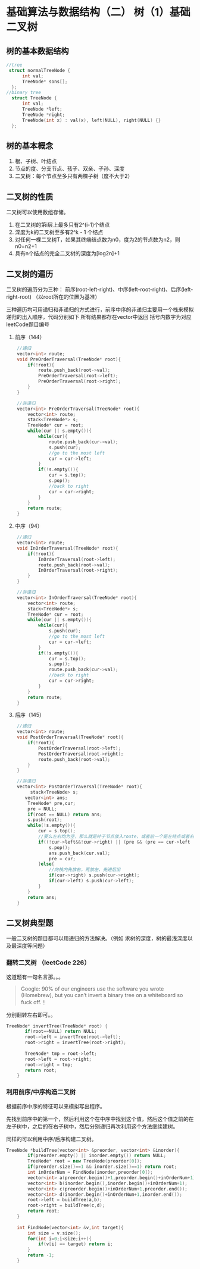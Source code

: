 # 基础算法与数据结构（二） 树（1）基础二叉树
## 树的基本数据结构
```c++
//tree
 struct normalTreeNode {
      int val;
      TreeNode* sons[];
  };
//binary tree
  struct TreeNode {
      int val;
      TreeNode *left;
      TreeNode *right;
      TreeNode(int x) : val(x), left(NULL), right(NULL) {}
  };
```

## 树的基本概念
1. 根、子树、叶结点
2. 节点的度、分支节点、孩子、双亲、子孙、深度
3. 二叉树：每个节点至多只有两棵子树（度不大于2）

## 二叉树的性质
二叉树可以使用数组存储。

1. 在二叉树的第i层上最多只有2^(i-1)个结点
2. 深度为k的二叉树至多有2^k - 1 个结点
3. 对任何一棵二叉树T，如果其终端结点数为n0，度为2的节点数为n2，则n0=n2+1
4. 具有n个结点的完全二叉树的深度为[log2n]+1

## 二叉树的遍历
二叉树的遍历分为三种： 前序(root-left-right)、中序(left-root-right)、后序(left-right-root)  （以root所在的位置为基准）

三种遍历均可用递归和非递归的方式进行，前序中序的非递归主要用一个栈来模拟递归的出入顺序，代码分别如下
所有结果都存在vector中返回
括号内数字为对应leetCode题目编号

1. 前序（144）
```c++
	//递归
	vector<int> route;
 	void PreOrderTraversal(TreeNode* root){
		if(!root){
			route.push_back(root->val);
			PreOrderTraversal(root->left);
			PreOrderTraversal(root->right);
		}
	}

	//非递归
	vector<int> PreOrderTraversal(TreeNode* root){
		vector<int> route;
		stack<TreeNode*> s;
		TreeNode* cur = root;
		while(cur || s.empty()){
			while(cur){
				route.push_back(cur->val);
				s.push(cur);
				//go to the most left
				cur = cur->left;
			}
			if(!s.empty()){
				cur = s.top();
				s.pop();
				//back to right
				cur = cur->right;
			}
		}
		return route;
	}		
```

2. 中序（94）
```c++
	//递归
	vector<int> route;
 	void InOrderTraversal(TreeNode* root){
		if(!root){
			InOrderTraversal(root->left);
			route.push_back(root->val);
			InOrderTraversal(root->right);
		}
	}

	//非递归
	vector<int> InOrderTraversal(TreeNode* root){
		vector<int> route;
		stack<TreeNode*> s;
		TreeNode* cur = root;
		while(cur || s.empty()){
			while(cur){
				s.push(cur);
				//go to the most left
				cur = cur->left;
			}
			if(!s.empty()){
				cur = s.top();
				s.pop();
				route.push_back(cur->val);
				//back to right
				cur = cur->right;
			}
		}
		return route;
	}	
```

3. 后序（145）
```c++
	//递归
	vector<int> route;
 	void PostOrderTraversal(TreeNode* root){
		if(!root){
			PostOrderTraversal(root->left);
			PostOrderTraversal(root->right);
			route.push_back(root->val);
		}
	}

	//非递归
	vector<int> PostOrderTraversal(TreeNode* root){
		 stack<TreeNode> s;
       vector<int> ans;
        TreeNode* pre,cur;
        pre = NULL;
        if(root == NULL) return ans;
        s.push(root);
        while(!s.empty()){
            cur = s.top();
			//要么左右均为空，那么就是叶子节点放入route，或者前一个是左结点或者右结点回溯回来的，此时也是已经访问过左右放入父节点
            if((!cur->left&&!cur->right) || (pre && (pre == cur->left || pre == cur->right))){
                s.pop();
                ans.push_back(cur.val);
                pre = cur;
            }else{
				//向栈内先放右，再放左，先进后出
                if(cur->right) s.push(cur->right);
                if(cur->left) s.push(cur->left);
            }
        }
        return ans;
	}
```

## 二叉树典型题
一般二叉树的题目都可以用递归的方法解决。（例如 求树的深度，树的最浅深度以及最深度等问题）

### 翻转二叉树 （leetCode 226）
这道题有一句名言那。。。
> Google: 90% of our engineers use the software you wrote (Homebrew), but you can’t invert a binary tree on a whiteboard so fuck off.！  

分别翻转左右即可。。

```c++
TreeNode* invertTree(TreeNode* root) {
       if(root==NULL) return NULL;
       root->left = invertTree(root->left);
       root->right = invertTree(root->right);
       
       TreeNode* tmp = root->left;
       root->left = root->right;
       root->right = tmp;
       return root;
    }
```

### 利用前序/中序构造二叉树

根据前序中序的特征可以来模拟写出程序。

先找到前序中的第一个，然后利用这个在中序中找到这个值，然后这个值之前的在左子树中，之后的在右子树中，然后分别递归再次利用这个方法继续建树。

同样的可以利用中序/后序构建二叉树。

```c++
TreeNode *buildTree(vector<int> &preorder, vector<int> &inorder){
        if(preorder.empty() || inorder.empty()) return NULL;
        TreeNode* root = new TreeNode(preorder[0]);
        if(preorder.size()==1 && inorder.size()==1) return root;
        int inOrderNum = FindNode(inorder,preorder[0]);
        vector<int> a(preorder.begin()+1,preorder.begin()+inOrderNum+1);
        vector<int> b(inorder.begin(),inorder.begin()+inOrderNum+1);
        vector<int> c(preorder.begin()+inOrderNum+1,preorder.end());
        vector<int> d(inorder.begin()+inOrderNum+1,inorder.end());
        root->left = buildTree(a,b);
        root->right = buildTree(c,d);
        return root;
    }
    
    int FindNode(vector<int> &v,int target){
        int size = v.size();
        for(int i=0;i<size;i++){
            if(v[i] == target) return i;
        }
        return -1;
    }
```



